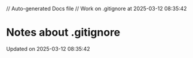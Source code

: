 // Auto-generated Docs file
// Work on .gitignore at 2025-03-12 08:35:42
# Notes about .gitignore
Updated on 2025-03-12 08:35:42
